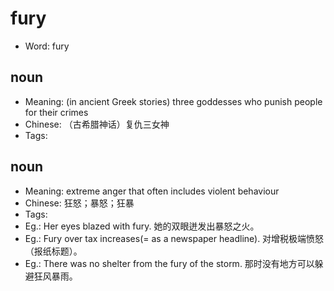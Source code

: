 # fury

- Word: fury

## noun

- Meaning: (in ancient Greek stories) three goddesses who punish people for their crimes
- Chinese: （古希腊神话）复仇三女神
- Tags: 

## noun

- Meaning: extreme anger that often includes violent behaviour
- Chinese: 狂怒；暴怒；狂暴
- Tags: 
- Eg.: Her eyes blazed with fury. 她的双眼迸发出暴怒之火。
- Eg.: Fury over tax increases(= as a newspaper headline). 对增税极端愤怒（报纸标题）。
- Eg.: There was no shelter from the fury of the storm. 那时没有地方可以躲避狂风暴雨。

